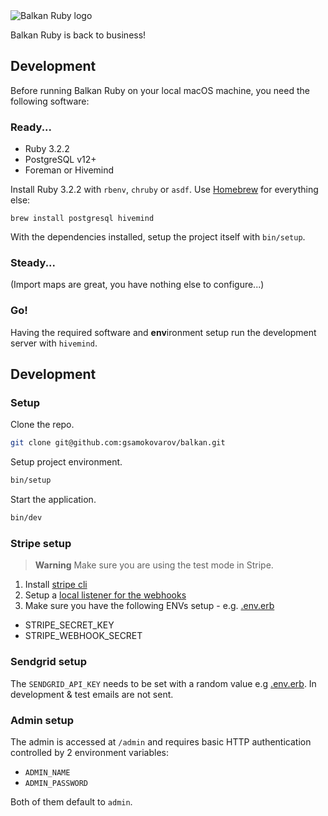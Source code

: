 <img alt="Balkan Ruby logo" src="https://2018.balkanruby.com/static/assets/balkanruby-logo.svg">

Balkan Ruby is back to business!

## Development

Before running Balkan Ruby on your local macOS machine, you need the following software:

### Ready...

- Ruby 3.2.2
- PostgreSQL v12+
- Foreman or Hivemind

Install Ruby 3.2.2 with `rbenv`, `chruby` or `asdf`. Use [Homebrew](https://brew.sh) for everything else:

```
brew install postgresql hivemind
```

With the dependencies installed, setup the project itself with `bin/setup`.

### Steady...

(Import maps are great, you have nothing else to configure...)

### Go!

Having the required software and **env**ironment setup run the development server with `hivemind`.

## Development

### Setup

Clone the repo.

```sh
git clone git@github.com:gsamokovarov/balkan.git
```

Setup project environment.

```sh
bin/setup
```

Start the application.

```sh
bin/dev
```

### Stripe setup

> **Warning**
> Make sure you are using the test mode in Stripe.

1. Install [stripe cli](https://stripe.com/docs/stripe-cli)
2. Setup a [local listener for the webhooks](https://stripe.com/docs/development/dashboard/local-listener)
3. Make sure you have the following ENVs setup - e.g. [.env.erb](./.env.erb)

- STRIPE_SECRET_KEY
- STRIPE_WEBHOOK_SECRET

### Sendgrid setup

The `SENDGRID_API_KEY` needs to be set with a random value e.g [.env.erb](./.env.erb).
In development & test emails are not sent.

### Admin setup

The admin is accessed at `/admin` and requires basic HTTP authentication
controlled by 2 environment variables:

- `ADMIN_NAME`
- `ADMIN_PASSWORD`

Both of them default to `admin`.
